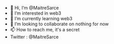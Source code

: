 - 👋 Hi, I’m @MaitreSarce
- 👀 I’m interested in web3
- 🌱 I’m currently learning web3
- 💞️ I’m looking to collaborate on nothing for now
- 📫 How to reach me, it's a secret
- Twitter : @MaitreSarce
<!---
MaitreSarce/MaitreSarce is a ✨ special ✨ repository because its `README.md` (this file) appears on your GitHub profile.
You can click the Preview link to take a look at your changes.
--->
